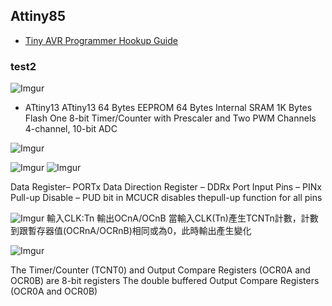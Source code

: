 ## Attiny85

* [Tiny AVR Programmer Hookup Guide ](https://learn.sparkfun.com/tutorials/tiny-avr-programmer-hookup-guide/attiny85-use-hints)

### test2

![Imgur](http://i.imgur.com/lC3p7S4.png)
* ATtiny13
ATtiny13 
64 Bytes EEPROM
64 Bytes Internal SRAM
1K Bytes Flash
One 8-bit Timer/Counter with Prescaler and Two PWM Channels
4-channel, 10-bit ADC

![Imgur](http://i.imgur.com/cxAwEa2.png)


![Imgur](http://i.imgur.com/r3lvQjF.png)
![Imgur](http://i.imgur.com/6AjjRXt.png)

Data Register– PORTx
Data Direction Register – DDRx
Port Input Pins – PINx
Pull-up Disable – PUD bit in MCUCR disables thepull-up function for all pins

![Imgur](http://i.imgur.com/N1hKadQ.png)
輸入CLK:Tn
輸出OCnA/OCnB
當輸入CLK(Tn)產生TCNTn計數，計數到跟暫存器值(OCRnA/OCRnB)相同或為0，此時輸出產生變化 

![Imgur](http://i.imgur.com/4Fcb8yY.png)

The Timer/Counter (TCNT0) and Output Compare Registers (OCR0A and OCR0B) are 8-bit registers
The double buffered Output Compare Registers (OCR0A and OCR0B) 



